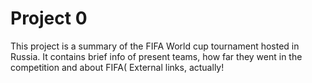 # Project 0

This project is a summary of the FIFA World cup tournament hosted in Russia. It contains brief info of present teams, how far they went in the competition and about FIFA( External links, actually!